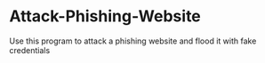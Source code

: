# Attack-Phishing-Website
Use this program to attack a phishing website and flood it with fake credentials
